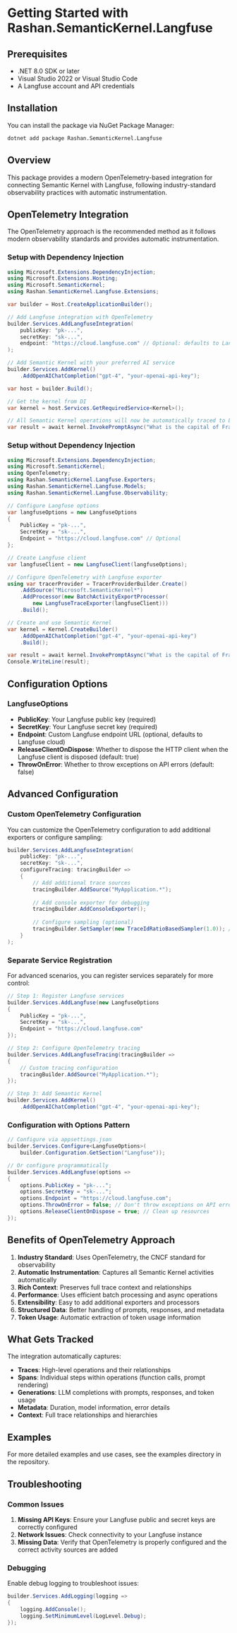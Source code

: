# Getting Started with Rashan.SemanticKernel.Langfuse

## Prerequisites

- .NET 8.0 SDK or later
- Visual Studio 2022 or Visual Studio Code
- A Langfuse account and API credentials

## Installation

You can install the package via NuGet Package Manager:

```bash
dotnet add package Rashan.SemanticKernel.Langfuse
```

## Overview

This package provides a modern OpenTelemetry-based integration for connecting Semantic Kernel with Langfuse, following industry-standard observability practices with automatic instrumentation.

## OpenTelemetry Integration

The OpenTelemetry approach is the recommended method as it follows modern observability standards and provides automatic instrumentation.

### Setup with Dependency Injection

```csharp
using Microsoft.Extensions.DependencyInjection;
using Microsoft.Extensions.Hosting;
using Microsoft.SemanticKernel;
using Rashan.SemanticKernel.Langfuse.Extensions;

var builder = Host.CreateApplicationBuilder();

// Add Langfuse integration with OpenTelemetry
builder.Services.AddLangfuseIntegration(
    publicKey: "pk-...",
    secretKey: "sk-...",
    endpoint: "https://cloud.langfuse.com" // Optional: defaults to Langfuse cloud
);

// Add Semantic Kernel with your preferred AI service
builder.Services.AddKernel()
    .AddOpenAIChatCompletion("gpt-4", "your-openai-api-key");

var host = builder.Build();

// Get the kernel from DI
var kernel = host.Services.GetRequiredService<Kernel>();

// All Semantic Kernel operations will now be automatically traced to Langfuse
var result = await kernel.InvokePromptAsync("What is the capital of France?");
```

### Setup without Dependency Injection

```csharp
using Microsoft.Extensions.DependencyInjection;
using Microsoft.SemanticKernel;
using OpenTelemetry;
using Rashan.SemanticKernel.Langfuse.Exporters;
using Rashan.SemanticKernel.Langfuse.Models;
using Rashan.SemanticKernel.Langfuse.Observability;

// Configure Langfuse options
var langfuseOptions = new LangfuseOptions
{
    PublicKey = "pk-...",
    SecretKey = "sk-...",
    Endpoint = "https://cloud.langfuse.com" // Optional
};

// Create Langfuse client
var langfuseClient = new LangfuseClient(langfuseOptions);

// Configure OpenTelemetry with Langfuse exporter
using var tracerProvider = TracerProviderBuilder.Create()
    .AddSource("Microsoft.SemanticKernel*")
    .AddProcessor(new BatchActivityExportProcessor(
        new LangfuseTraceExporter(langfuseClient)))
    .Build();

// Create and use Semantic Kernel
var kernel = Kernel.CreateBuilder()
    .AddOpenAIChatCompletion("gpt-4", "your-openai-api-key")
    .Build();

var result = await kernel.InvokePromptAsync("What is the capital of France?");
Console.WriteLine(result);
```

## Configuration Options

### LangfuseOptions

- **PublicKey**: Your Langfuse public key (required)
- **SecretKey**: Your Langfuse secret key (required)  
- **Endpoint**: Custom Langfuse endpoint URL (optional, defaults to Langfuse cloud)
- **ReleaseClientOnDispose**: Whether to dispose the HTTP client when the Langfuse client is disposed (default: true)
- **ThrowOnError**: Whether to throw exceptions on API errors (default: false)

## Advanced Configuration

### Custom OpenTelemetry Configuration

You can customize the OpenTelemetry configuration to add additional exporters or configure sampling:

```csharp
builder.Services.AddLangfuseIntegration(
    publicKey: "pk-...",
    secretKey: "sk-...",
    configureTracing: tracingBuilder =>
    {
        // Add additional trace sources
        tracingBuilder.AddSource("MyApplication.*");
        
        // Add console exporter for debugging
        tracingBuilder.AddConsoleExporter();
        
        // Configure sampling (optional)
        tracingBuilder.SetSampler(new TraceIdRatioBasedSampler(1.0)); // 100% sampling
    }
);
```

### Separate Service Registration

For advanced scenarios, you can register services separately for more control:

```csharp
// Step 1: Register Langfuse services
builder.Services.AddLangfuse(new LangfuseOptions
{
    PublicKey = "pk-...",
    SecretKey = "sk-...",
    Endpoint = "https://cloud.langfuse.com"
});

// Step 2: Configure OpenTelemetry tracing
builder.Services.AddLangfuseTracing(tracingBuilder =>
{
    // Custom tracing configuration
    tracingBuilder.AddSource("MyApplication.*");
});

// Step 3: Add Semantic Kernel
builder.Services.AddKernel()
    .AddOpenAIChatCompletion("gpt-4", "your-openai-api-key");
```

### Configuration with Options Pattern

```csharp
// Configure via appsettings.json
builder.Services.Configure<LangfuseOptions>(
    builder.Configuration.GetSection("Langfuse"));

// Or configure programmatically
builder.Services.AddLangfuse(options =>
{
    options.PublicKey = "pk-...";
    options.SecretKey = "sk-...";
    options.Endpoint = "https://cloud.langfuse.com";
    options.ThrowOnError = false; // Don't throw exceptions on API errors
    options.ReleaseClientOnDispose = true; // Clean up resources
});
```

## Benefits of OpenTelemetry Approach

1. **Industry Standard**: Uses OpenTelemetry, the CNCF standard for observability
2. **Automatic Instrumentation**: Captures all Semantic Kernel activities automatically
3. **Rich Context**: Preserves full trace context and relationships
4. **Performance**: Uses efficient batch processing and async operations
5. **Extensibility**: Easy to add additional exporters and processors
6. **Structured Data**: Better handling of prompts, responses, and metadata
7. **Token Usage**: Automatic extraction of token usage information

## What Gets Tracked

The integration automatically captures:

- **Traces**: High-level operations and their relationships
- **Spans**: Individual steps within operations (function calls, prompt rendering)
- **Generations**: LLM completions with prompts, responses, and token usage
- **Metadata**: Duration, model information, error details
- **Context**: Full trace relationships and hierarchies

## Examples

For more detailed examples and use cases, see the examples directory in the repository.

## Troubleshooting

### Common Issues

1. **Missing API Keys**: Ensure your Langfuse public and secret keys are correctly configured
2. **Network Issues**: Check connectivity to your Langfuse instance
3. **Missing Data**: Verify that OpenTelemetry is properly configured and the correct activity sources are added

### Debugging

Enable debug logging to troubleshoot issues:

```csharp
builder.Services.AddLogging(logging =>
{
    logging.AddConsole();
    logging.SetMinimumLevel(LogLevel.Debug);
});
